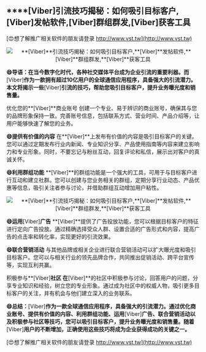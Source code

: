 ## ****[Viber]**引流技巧揭秘：如何吸引目标客户,**[Viber]**发帖软件,**[Viber]**群组群发,**[Viber]**获客工具**

[😍想了解推广相关软件的朋友请登录 http://www.vst.tw](http://www.vst.tw)

 <center><img src="https://vst.tw/MP4/tuiguang/png/6.png" alt="**[Viber]**引流技巧揭秘：如何吸引目标客户,**[Viber]**发帖软件,**[Viber]**群组群发,**[Viber]**获客工具"></center>

**😄导语：在当今数字化时代，各种社交媒体平台成为企业引流的重要利器。而**[Viber]**作为一款拥有超过10亿用户的全球通信应用程序，具备强大的引流潜力。本文将揭示一些**[Viber]**引流的技巧，帮助您吸引目标客户，提升业务曝光度和销售量。**

优化您的**[Viber]**商业账号
创建一个专业、易于辨识的商业账号，确保其与您的品牌形象保持一致。完善账号信息，包括联系方式、营业时间、产品介绍等，让用户能够快速了解您的业务。

**😄提供有价值的内容**
在**[Viber]**上发布有价值的内容是吸引目标客户的关键。您可以通过定期发布行业内新闻、专业知识分享、产品使用指南等内容来建立影响力和专业形象。同时，不要忘记与粉丝互动，回复评论和私信，展示出对客户的真诚关怀。

**😄利用群组功能**
**[Viber]**的群组功能是一个强大的工具，可用于与目标客户进行互动和建立社群。您可以创建与您业务相关的群组，定期分享行业动态、产品优惠等信息，吸引关注者参与讨论，并借助群组互动增加用户粘性。

 <center><img src="https://vst.tw/MP4/tuiguang/png/7.png" alt="**[Viber]**引流技巧揭秘：如何吸引目标客户,**[Viber]**发帖软件,**[Viber]**群组群发,**[Viber]**获客工具"></center>

**😄运用**[Viber]**广告**
**[Viber]**提供了广告投放功能，您可以根据目标客户的特征进行定向广告投放。通过精确选择受众人群、设置合适的广告形式和内容，提高广告的点击率和转化率，实现更好的引流效果。

**😄联合营销活动**
与其他品牌或相关企业进行联合营销活动可以扩大曝光度和吸引目标客户。您可以与相关行业的领先品牌合作，共同推出促销活动、跨平台宣传等，实现互利共赢。

积极参与**[Viber]**社区
在**[Viber]**的社区中积极参与讨论，回答用户的问题，分享专业知识和经验，树立您的专业形象。通过成为社区中的权威人物，吸引更多目标客户的关注，并有机会与他们建立深入的业务联系。

**😄总结：**[Viber]**作为一款全球通信应用程序，具备强大的引流潜力。通过优化商业账号、提供有价值的内容、利用群组功能、运用**[Viber]**广告、联合营销活动以及积极参与社区等技巧，您可以吸引目标客户，提升业务曝光度和销售量。随着**[Viber]**用户的不断增加，正确使用这些技巧将成为企业获得成功的关键之一。**

[😍想了解推广相关软件的朋友请登录 http://www.vst.tw](http://www.vst.tw)




